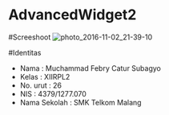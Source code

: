 # AdvancedWidget2

#Screeshoot
![photo_2016-11-02_21-39-10](https://cloud.githubusercontent.com/assets/22725686/19933130/f84a5a6c-a144-11e6-9a94-469d9e480778.jpg)

#Identitas
- Nama          : Muchammad Febry Catur Subagyo
- Kelas         : XIIRPL2
- No. urut      : 26
- NIS           : 4379/1277.070
- Nama Sekolah  : SMK Telkom Malang
